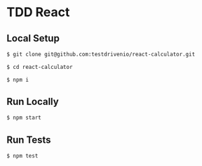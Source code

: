 # TDD React

## Local Setup
```sh
$ git clone git@github.com:testdrivenio/react-calculator.git
```

```sh
$ cd react-calculator
```

```sh
$ npm i
```

## Run Locally
```sh
$ npm start
```

## Run Tests
```sh
$ npm test
```
